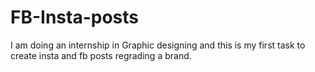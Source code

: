 # FB-Insta-posts
I am doing an internship in Graphic designing and this is my first task to create insta and fb posts regrading a brand.
